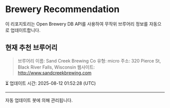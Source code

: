 # Brewery Recommendation

이 리포지토리는 Open Brewery DB API를 사용하여 무작위 브루어리 정보를 자동으로 업데이트합니다.

## 현재 추천 브루어리
> 브루어리 이름: Sand Creek Brewing Co
유형: micro
주소: 320 Pierce St, Black River Falls, Wisconsin
웹사이트: http://www.sandcreekbrewing.com

⏳ 업데이트 시간: 2025-08-12 01:52:28 (UTC)

---
자동 업데이트 봇에 의해 관리됩니다.